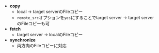 - **copy**
  - local → target serverのFileコピー
  - `remote_src`オプションを`yes`にすることでtarget server → target serverのFileコピーも可
- **fetch**
  - target server → localのFileコピー
- **synchronize**
  - 両方向のFileコピーに対応